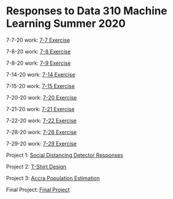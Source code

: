 # Responses to Data 310 Machine Learning Summer 2020

7-7-20  work: [7-7 Exercise](https://rmclanton.github.io/DS310_public/Exercise1_7-7-20)

7-8-20  work: [7-8 Exercise](https://rmclanton.github.io/DS310_public/7-8-20)

7-8-20  work: [7-9 Exercise](https://rmclanton.github.io/DS310_public/7-9-20)

7-14-20 work: [7-14 Exercise](https://rmclanton.github.io/DS310_public/7-14_exercises)

7-15-20 work: [7-15 Exercise](https://rmclanton.github.io/DS310_public/7-15_exercises)

7-20-20 work: [7-20 Exercise](https://rmclanton.github.io/DS310_public/7-20)

7-21-20 work: [7-21 Exercise](https://rmclanton.github.io/DS310_public/7-21)

7-22-20 work: [7-22 Exercise](https://rmclanton.github.io/DS310_public/7-22)

7-28-20 work: [7-28 Exercise](https://rmclanton.github.io/DS310_public/7-28)

7-29-20 work: [7-29 Exercise](https://rmclanton.github.io/DS310_public/7-29)

Project 1: [Social Distancing Detector Responses](https://rmclanton.github.io/DS310_public/Project_1)

Project 2: [T-Shirt Design](https://rmclanton.github.io/DS310_public/Project_2)

Project 3: [Accra Population Estimation](https://rmclanton.github.io/DS310_public/Project-3)

Final Project: [Final Project](https://rmclanton.github.io/DS310_public/Final_Project)